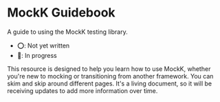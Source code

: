 # MockK Guidebook

A guide to using the MockK testing library.

- ⭕: Not yet written
- 🔵: In progress

This resource is designed to help you learn how to use MockK, whether you're new to mocking or transitioning from another framework. You can skim and skip around different pages. It's a living document, so it will be receiving updates to add more information over time.
